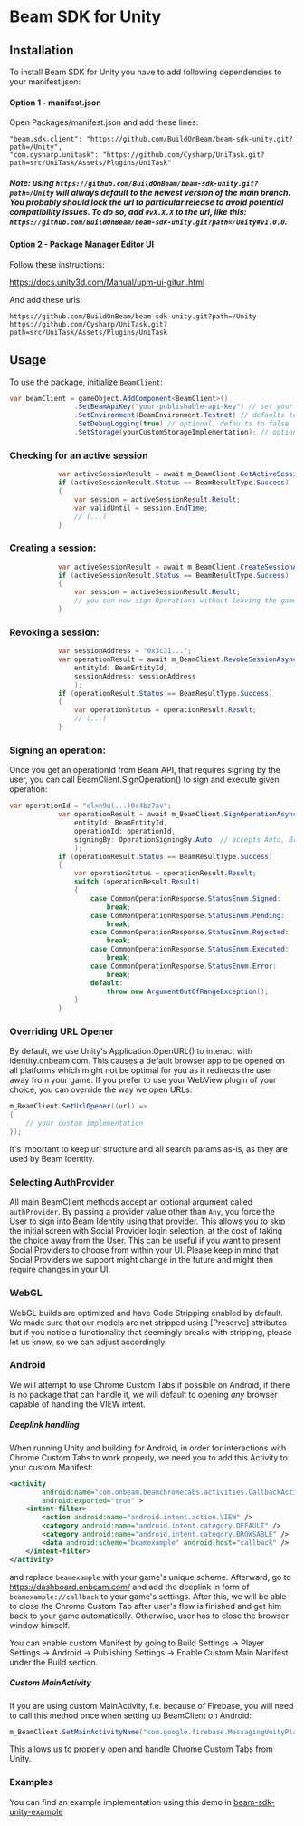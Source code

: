 # Beam SDK for Unity

## Installation
To install Beam SDK for Unity you have to add following dependencies to your manifest.json:  

#### Option 1 - manifest.json

Open Packages/manifest.json and add these lines:

```
"beam.sdk.client": "https://github.com/BuildOnBeam/beam-sdk-unity.git?path=/Unity",
"com.cysharp.unitask": "https://github.com/Cysharp/UniTask.git?path=src/UniTask/Assets/Plugins/UniTask"
```

##### Note: using  `https://github.com/BuildOnBeam/beam-sdk-unity.git?path=/Unity` will always default to the newest version of the main branch. You probably should lock the url to particular release to avoid potential compatibility issues. To do so, add `#vX.X.X` to the url, like this: `https://github.com/BuildOnBeam/beam-sdk-unity.git?path=/Unity#v1.0.0`.

#### Option 2 - Package Manager Editor UI

Follow these instructions:

https://docs.unity3d.com/Manual/upm-ui-giturl.html

And add these urls:  
```
https://github.com/BuildOnBeam/beam-sdk-unity.git?path=/Unity
https://github.com/Cysharp/UniTask.git?path=src/UniTask/Assets/Plugins/UniTask
```


## Usage
To use the package, initialize `BeamClient`:
```csharp
var beamClient = gameObject.AddComponent<BeamClient>()
                .SetBeamApiKey("your-publishable-api-key") // set your Publishable(!) API key
                .SetEnvironment(BeamEnvironment.Testnet) // defaults to Testnet
                .SetDebugLogging(true) // optional, defaults to false
                .SetStorage(yourCustomStorageImplementation); // optional, defaults to PlayerPrefs storage;
```

### Checking for an active session

```csharp
            var activeSessionResult = await m_BeamClient.GetActiveSessionAsync(BeamEntityId);
            if (activeSessionResult.Status == BeamResultType.Success)
            {
                var session = activeSessionResult.Result;
                var validUntil = session.EndTime;
                // (...)
            }
```

### Creating a session:
```csharp
            var activeSessionResult = await m_BeamClient.CreateSessionAsync(BeamEntityId);
            if (activeSessionResult.Status == BeamResultType.Success)
            {
                var session = activeSessionResult.Result;
                // you can now sign Operations without leaving the game
            }
```

### Revoking a session:
```csharp
            var sessionAddress = "0x3c31...";
            var operationResult = await m_BeamClient.RevokeSessionAsync(
                entityId: BeamEntityId,
                sessionAddress: sessionAddress
                );
            if (operationResult.Status == BeamResultType.Success)
            {
                var operationStatus = operationResult.Result;
                // (...)
            }
```

### Signing an operation:
Once you get an operationId from Beam API, that requires signing by the user, you can call BeamClient.SignOperation() to sign and execute given operation:
```csharp
var operationId = "clxn9u(...)0c4bz7av";
            var operationResult = await m_BeamClient.SignOperationAsync(
                entityId: BeamEntityId,
                operationId: operationId,
                signingBy: OperationSigningBy.Auto  // accepts Auto, Browser and Session
                );
            if (operationResult.Status == BeamResultType.Success)
            {
                var operationStatus = operationResult.Result;
                switch (operationResult.Result)
                {
                    case CommonOperationResponse.StatusEnum.Signed:
                        break;
                    case CommonOperationResponse.StatusEnum.Pending:
                        break;
                    case CommonOperationResponse.StatusEnum.Rejected:
                        break;
                    case CommonOperationResponse.StatusEnum.Executed:
                        break;
                    case CommonOperationResponse.StatusEnum.Error:
                        break;
                    default:
                        throw new ArgumentOutOfRangeException();
                }
            }
```

### Overriding URL Opener
By default, we use Unity's Application.OpenURL() to interact with identity.onbeam.com.
This causes a default browser app to be opened on all platforms which might not be optimal for you as it redirects the user away from your game.
If you prefer to use your WebView plugin of your choice, you can override the way we open URLs:
```csharp
m_BeamClient.SetUrlOpener((url) =>
{
    // your custom implementation
});
```
It's important to keep url structure and all search params as-is, as they are used by Beam Identity.

### Selecting AuthProvider
All main BeamClient methods accept an optional argument called `authProvider`. By passing a provider value other than `Any`, you force the User to sign into Beam Identity using that provider. This allows you to skip the initial screen with Social Provider login selection, at the cost of taking the choice away from the User. This can be useful if you want to present Social Providers to choose from within your UI. Please keep in mind that Social Providers we support might change in the future and might then require changes in your UI.

### WebGL
WebGL builds are optimized and have Code Stripping enabled by default. We made sure that our models are not stripped using [Preserve] attributes but if you notice a functionality that seemingly breaks with stripping, please let us know, so we can adjust accordingly.

### Android

We will attempt to use Chrome Custom Tabs if possible on Android, if there is no package that can handle it, we will default to opening *any* browser capable of handling the VIEW intent.

##### Deeplink handling
When running Unity and building for Android, in order for interactions with Chrome Custom Tabs to work properly, we need you to add this Activity to your custom Manifest:
```xml
<activity
        android:name="com.onbeam.beamchrometabs.activities.CallbackActivity"
        android:exported="true" >
    <intent-filter>
        <action android:name="android.intent.action.VIEW" />
        <category android:name="android.intent.category.DEFAULT" />
        <category android:name="android.intent.category.BROWSABLE" />
        <data android:scheme="beamexample" android:host="callback" />
    </intent-filter>
</activity>
```
and replace `beamexample` with your game's unique scheme. Afterward, go to https://dashboard.onbeam.com/ and add the deeplink in form of `beamexample://callback` to your game's settings.
After this, we will be able to close the Chrome Custom Tab after user's flow is finished and get him back to your game automatically. Otherwise, user has to close the browser window himself.

You can enable custom Manifest by going to Build Settings -> Player Settings -> Android -> Publishing Settings -> Enable Custom Main Manifest under the Build section.

##### Custom MainActivity
If you are using custom MainActivity, f.e. because of Firebase, you will need to call this method once when setting up BeamClient on Android:
```csharp
m_BeamClient.SetMainActivityName("com.google.firebase.MessagingUnityPlayerActivity");
```
This allows us to properly open and handle Chrome Custom Tabs from Unity.


### Examples
You can find an example implementation using this demo in [beam-sdk-unity-example](https://github.com/BuildOnBeam/beam-sdk-unity-example/tree/main)